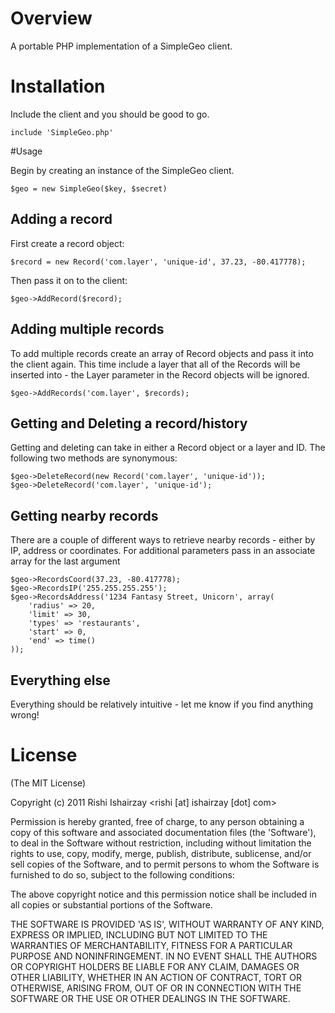 
# Overview
A portable PHP implementation of a SimpleGeo client.

# Installation
Include the client and you should be good to go.

	include 'SimpleGeo.php'
	
#Usage

Begin by creating an instance of the SimpleGeo client.

	$geo = new SimpleGeo($key, $secret)

## Adding a record

First create a record object:

	$record = new Record('com.layer', 'unique-id', 37.23, -80.417778);

Then pass it on to the client:

	$geo->AddRecord($record);
	
## Adding multiple records

To add multiple records create an array of Record objects and pass it into the client again. This time include a layer that all of the Records will be inserted into - the Layer parameter in the Record objects will be ignored.

	$geo->AddRecords('com.layer', $records);

## Getting and Deleting a record/history

Getting and deleting can take in either a Record object or a layer and ID. The following two methods are synonymous:

	$geo->DeleteRecord(new Record('com.layer', 'unique-id'));
	$geo->DeleteRecord('com.layer', 'unique-id');

## Getting nearby records

There are a couple of different ways to retrieve nearby records - either by IP, address or coordinates. For additional parameters pass in an associate array for the last argument

	$geo->RecordsCoord(37.23, -80.417778);
	$geo->RecordsIP('255.255.255.255');
	$geo->RecordsAddress('1234 Fantasy Street, Unicorn', array(
		'radius' => 20,
		'limit' => 30,
		'types' => 'restaurants',
		'start' => 0,
		'end' => time()
	));


## Everything else

Everything should be relatively intuitive - let me know if you find anything wrong!

# License 

(The MIT License)

Copyright (c) 2011 Rishi Ishairzay <rishi [at] ishairzay [dot] com>

Permission is hereby granted, free of charge, to any person obtaining
a copy of this software and associated documentation files (the
'Software'), to deal in the Software without restriction, including
without limitation the rights to use, copy, modify, merge, publish,
distribute, sublicense, and/or sell copies of the Software, and to
permit persons to whom the Software is furnished to do so, subject to
the following conditions:

The above copyright notice and this permission notice shall be
included in all copies or substantial portions of the Software.

THE SOFTWARE IS PROVIDED 'AS IS', WITHOUT WARRANTY OF ANY KIND,
EXPRESS OR IMPLIED, INCLUDING BUT NOT LIMITED TO THE WARRANTIES OF
MERCHANTABILITY, FITNESS FOR A PARTICULAR PURPOSE AND NONINFRINGEMENT.
IN NO EVENT SHALL THE AUTHORS OR COPYRIGHT HOLDERS BE LIABLE FOR ANY
CLAIM, DAMAGES OR OTHER LIABILITY, WHETHER IN AN ACTION OF CONTRACT,
TORT OR OTHERWISE, ARISING FROM, OUT OF OR IN CONNECTION WITH THE
SOFTWARE OR THE USE OR OTHER DEALINGS IN THE SOFTWARE.